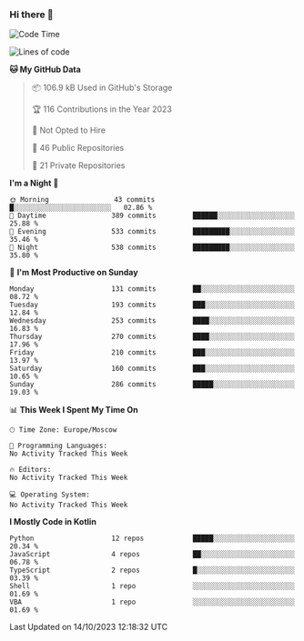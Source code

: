 ### Hi there 👋

<!--
**semwai/semwai** is a ✨ _special_ ✨ repository because its `README.md` (this file) appears on your GitHub profile.

Here are some ideas to get you started:

- 🔭 I’m currently working on ...
- 🌱 I’m currently learning ...
- 👯 I’m looking to collaborate on ...
- 🤔 I’m looking for help with ...
- 💬 Ask me about ...
- 📫 How to reach me: ...
- 😄 Pronouns: ...
- ⚡ Fun fact: ...
-->


<!--START_SECTION:waka-->
![Code Time](http://img.shields.io/badge/Code%20Time-0%20secs-blue)

![Lines of code](https://img.shields.io/badge/From%20Hello%20World%20I%27ve%20Written-1.4%20million%20lines%20of%20code-blue)

**🐱 My GitHub Data** 

> 📦 106.9 kB Used in GitHub's Storage 
 > 
> 🏆 116 Contributions in the Year 2023
 > 
> 🚫 Not Opted to Hire
 > 
> 📜 46 Public Repositories 
 > 
> 🔑 21 Private Repositories 
 > 
**I'm a Night 🦉** 

```text
🌞 Morning                43 commits          █░░░░░░░░░░░░░░░░░░░░░░░░   02.86 % 
🌆 Daytime                389 commits         ██████░░░░░░░░░░░░░░░░░░░   25.88 % 
🌃 Evening                533 commits         █████████░░░░░░░░░░░░░░░░   35.46 % 
🌙 Night                  538 commits         █████████░░░░░░░░░░░░░░░░   35.80 % 
```
📅 **I'm Most Productive on Sunday** 

```text
Monday                   131 commits         ██░░░░░░░░░░░░░░░░░░░░░░░   08.72 % 
Tuesday                  193 commits         ███░░░░░░░░░░░░░░░░░░░░░░   12.84 % 
Wednesday                253 commits         ████░░░░░░░░░░░░░░░░░░░░░   16.83 % 
Thursday                 270 commits         ████░░░░░░░░░░░░░░░░░░░░░   17.96 % 
Friday                   210 commits         ███░░░░░░░░░░░░░░░░░░░░░░   13.97 % 
Saturday                 160 commits         ███░░░░░░░░░░░░░░░░░░░░░░   10.65 % 
Sunday                   286 commits         █████░░░░░░░░░░░░░░░░░░░░   19.03 % 
```


📊 **This Week I Spent My Time On** 

```text
🕑︎ Time Zone: Europe/Moscow

💬 Programming Languages: 
No Activity Tracked This Week

🔥 Editors: 
No Activity Tracked This Week

💻 Operating System: 
No Activity Tracked This Week
```

**I Mostly Code in Kotlin** 

```text
Python                   12 repos            █████░░░░░░░░░░░░░░░░░░░░   20.34 % 
JavaScript               4 repos             ██░░░░░░░░░░░░░░░░░░░░░░░   06.78 % 
TypeScript               2 repos             █░░░░░░░░░░░░░░░░░░░░░░░░   03.39 % 
Shell                    1 repo              ░░░░░░░░░░░░░░░░░░░░░░░░░   01.69 % 
VBA                      1 repo              ░░░░░░░░░░░░░░░░░░░░░░░░░   01.69 % 
```




 Last Updated on 14/10/2023 12:18:32 UTC
<!--END_SECTION:waka-->
